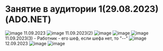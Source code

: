 # Занятие в аудитории 1(29.08.2023)(ADO.NET)
![image](https://github.com/Gollandskiy/DB_Departments/assets/126692933/635798af-c7da-4412-9df8-51fcd966f8b4)
11.09.2023
![image](https://github.com/Gollandskiy/DB_Departments/assets/126692933/797c2cb8-ade6-44c2-b25f-9d3338c11af2)
11.09.2023(2)
![image](https://github.com/Gollandskiy/DB_Departments/assets/126692933/33b7585d-c7d7-4c1b-b0ad-fa7672bf8430)
![image](https://github.com/Gollandskiy/DB_Departments/assets/126692933/dbeebfa7-7fe2-4aef-9313-6dce6a8e438f)
![image](https://github.com/Gollandskiy/DB_Departments/assets/126692933/b4f4e36a-c2d5-4526-9511-8f449bd4f4e3)
11.09.2023(3) - Работник - его шеф, если шефа нет, то "--"
![image](https://github.com/Gollandskiy/DB_Departments/assets/126692933/5d19c9e1-f224-4c33-9266-0d112f852a34)
12.09.2023
![image](https://github.com/Gollandskiy/DB_Departments/assets/126692933/f1ae5d57-1204-460a-b50c-8ccad62477ff)
![image](https://github.com/Gollandskiy/DB_Departments/assets/126692933/45ff12bd-ffcf-4b24-b10d-34c0931924c1)








